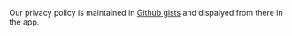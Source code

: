 Our privacy policy is maintained in [Github gists](https://gist.githubusercontent.com/bprashanth/c639d42182d3270488f3445e9eae18ba/raw/00de2529c1831676d9976a3b2ce3a1a4362e558d/fomomon_privacy_policy.md) and dispalyed from there in the app. 

